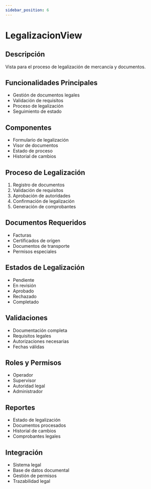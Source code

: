 ```yaml
---
sidebar_position: 6
---
```


# LegalizacionView

## Descripción
Vista para el proceso de legalización de mercancía y documentos.

## Funcionalidades Principales
- Gestión de documentos legales
- Validación de requisitos
- Proceso de legalización
- Seguimiento de estado

## Componentes
- Formulario de legalización
- Visor de documentos
- Estado de proceso
- Historial de cambios

## Proceso de Legalización
1. Registro de documentos
2. Validación de requisitos
3. Aprobación de autoridades
4. Confirmación de legalización
5. Generación de comprobantes

## Documentos Requeridos
- Facturas
- Certificados de origen
- Documentos de transporte
- Permisos especiales

## Estados de Legalización
- Pendiente
- En revisión
- Aprobado
- Rechazado
- Completado

## Validaciones
- Documentación completa
- Requisitos legales
- Autorizaciones necesarias
- Fechas válidas

## Roles y Permisos
- Operador
- Supervisor
- Autoridad legal
- Administrador

## Reportes
- Estado de legalización
- Documentos procesados
- Historial de cambios
- Comprobantes legales

## Integración
- Sistema legal
- Base de datos documental
- Gestión de permisos
- Trazabilidad legal